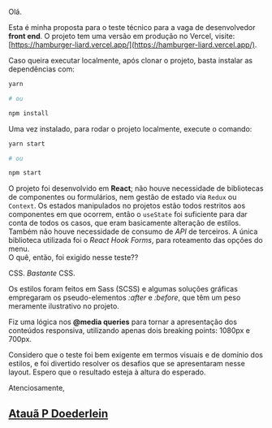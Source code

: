 Olá.  

Esta é minha proposta para o teste técnico para a vaga de desenvolvedor **front end**. O projeto tem uma versão em produção no Vercel, visite: [https://hamburger-liard.vercel.app/](https://hamburger-liard.vercel.app/).  

Caso queira executar localmente, após clonar o projeto, basta instalar as dependências com:
```bash
yarn

# ou

npm install
```

Uma vez instalado, para rodar o projeto localmente, execute o comando:
```bash
yarn start

# ou

npm start
```
O projeto foi desenvolvido em **React**; não houve necessidade de bibliotecas de componentes ou formulários, nem gestão de estado via `Redux` ou `Context`. Os estados manipulados no projetos estão todos restritos aos componentes em que ocorrem, então o `useState` foi suficiente para dar conta de todos os casos, que eram basicamente alteração de estilos. Também não houve necessidade de consumo de *API* de terceiros. A única biblioteca utilizada foi o *React Hook Forms*, para roteamento das opções do menu.  
O quê, então, foi exigido nesse teste??  

CSS. *Bastante* CSS.  

Os estilos foram feitos em Sass (SCSS) e algumas soluções gráficas empregaram os pseudo-elementos *:after* e *:before*, que têm um peso meramente ilustrativo no projeto.  

Fiz uma lógica nos **@media queries** para tornar a apresentação dos conteúdos responsiva, utilizando apenas dois breaking points: 1080px e 700px.  

Considero que o teste foi bem exigente em termos visuais e de domínio dos estilos, e foi divertido resolver os desafios que se apresentaram nesse layout. Espero que o resultado esteja à altura do esperado.

Atenciosamente,

## [Atauã P Doederlein](mailto:contato@ataua.com)